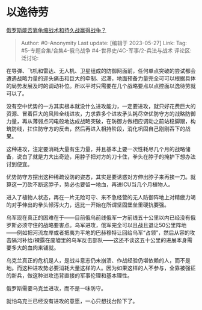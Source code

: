 # 以逸待劳
[俄罗斯能否靠龟缩战术和持久战赢得战争？](https://www.zhihu.com/question/603165708/answer/3046381194)

> Author: #0-Anonymity
> Last update: [编辑于 2023-05-27]
> Link:
> Tag: #5-专题合集/合集4-俄乌战争 #4-世界史/4C-军事/2-兵法与战术 
> 评论区:
> 泛讨论:

在导弹、飞机和雷达、无人机、卫星组成的防御网面前，任何单点突破的尝试都会遭遇战略力量的迎头痛击和巨大的牵制、迟滞，地面预备力量完全可可以根据具体的局势发展及时的调动补位。所以平时只需要在几个战略要点以点控面以逸待劳就可以了。

没有空中优势的一方其实根本就没什么进攻能力，一定要进攻，就只好花费巨大的资源、冒着巨大的风险全线进攻，力求靠多个进攻矛头耗尽空优防守方的战略防御力量，再从薄弱点闪电般地达成战略突破，在防御方做相应调动之前站稳脚跟，构筑防线，扛住防守方的反击，然后再进入相持阶段，消化巩固自己刚刚吞下的战果。

这种进攻，注定要消耗大量有生力量，并且基本上要一次性耗尽几个月的战略储备，说白了就是力大出奇迹，用脖子把对方的刀卡住，拳头在脖子的掩护下想办法讨到便宜。

优势防守方摆出这种稀疏设防的姿态，其实是要诱惑对方伸出脖子来再挨一刀。就算这一刀砍不断这脖子，势必也要留一地血，再进ICU当几个月植物人。

进入了植物人状态，再在一片无险可守、来不急经营的无人防御阵地上对精疲力竭的对手伸出的拳头倾泻火力，远比一开始在所谓坚固堡垒里硬抗要强。

乌军现在真正的困难在于——目前俄乌前线俄军一方前线五十公里以内已经没有俄罗斯必须守住的战略要害点。乌军进攻，俄军完全可以且战且退让50公里阵地——例如把河流左岸或者把夷为平地的巴赫穆特让回给乌军“占领”，然后从容的攻击隔河补给/裸露在废墟里的乌军反击部队——这还不谈这五十公里的进展本身需要多大的血肉来铺就。

乌克兰真正的危机是人，是战斗意志仍未崩溃、作战经验仍堪依赖的人，而不是地。而这种进攻势必要消耗大量这样的人。因为如果这样的人不参与，全靠被强征的新兵，做这种进攻违背直接的军事伦理和基本理性。

俄罗斯需要乌克兰进攻，而不是一味防守。

就怕乌克兰已经没有进攻的意愿，一心只想找台阶下了。